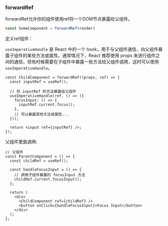 ### forwardRef

forwardRef允许你的组件使用ref将一个DOM节点暴露给父组件。

```javascript
const SomeComponent = forwardRef(render)
```

定义ref组件：

`useImperativeHandle` 是 React 中的一个 hook，用于与父组件通信，向父组件暴露子组件的某些方法或属性。通常情况下，React 推荐使用 props 来进行组件之间的通信，但有时候需要在子组件中暴露一些方法给父组件调用，这时可以使用 `useImperativeHandle`。

```react
const ChildComponent = forwardRef((props, ref) => {
  const inputRef = useRef();

  // 将 inputRef 的方法暴露给父组件
  useImperativeHandle(ref, () => ({
    focusInput: () => {
      inputRef.current.focus();
    },
    // 可以暴露其他方法或属性...
  }));

  return <input ref={inputRef} />;
});
```

父组件里面调用:

```react
// 父组件
const ParentComponent = () => {
  const childRef = useRef();

  const handleFocusInput = () => {
    // 调用子组件暴露的 focusInput 方法
    childRef.current.focusInput();
  };

  return (
    <div>
      <ChildComponent ref={childRef} />
      <button onClick={handleFocusInput}>Focus Input</button>
    </div>
  );
};
```

